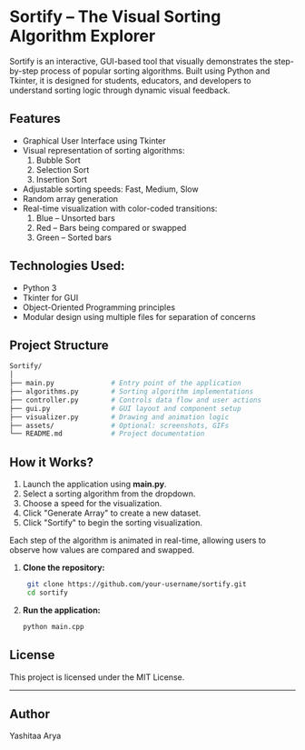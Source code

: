 # Sortify – The Visual Sorting Algorithm Explorer

Sortify is an interactive, GUI-based tool that visually demonstrates the step-by-step process of popular sorting algorithms. Built using Python and Tkinter, it is designed for students, educators, and developers to understand sorting logic through dynamic visual feedback.

## Features
- Graphical User Interface using Tkinter
- Visual representation of sorting algorithms:
  1. Bubble Sort
  2. Selection Sort
  3. Insertion Sort
- Adjustable sorting speeds: Fast, Medium, Slow
- Random array generation
- Real-time visualization with color-coded transitions:
  1. Blue – Unsorted bars
  2. Red – Bars being compared or swapped
  3. Green – Sorted bars

## Technologies Used: 
- Python 3
- Tkinter for GUI
- Object-Oriented Programming principles
- Modular design using multiple files for separation of concerns

## Project Structure
```bash
Sortify/
│
├── main.py              # Entry point of the application
├── algorithms.py        # Sorting algorithm implementations
├── controller.py        # Controls data flow and user actions
├── gui.py               # GUI layout and component setup
├── visualizer.py        # Drawing and animation logic
├── assets/              # Optional: screenshots, GIFs
└── README.md            # Project documentation
```

## How it Works?
1. Launch the application using **main.py**.
2. Select a sorting algorithm from the dropdown.
3. Choose a speed for the visualization.
4. Click "Generate Array" to create a new dataset.
5. Click "Sortify" to begin the sorting visualization.
   
Each step of the algorithm is animated in real-time, allowing users to observe how values are compared and swapped.

1. **Clone the repository:**

   ```bash
    git clone https://github.com/your-username/sortify.git
    cd sortify
   ```
2. **Run the application:**
   
   ```bash
   python main.cpp
   ```
   
## License
  This project is licensed under the MIT License.
  
---

## Author
 Yashitaa Arya
